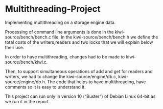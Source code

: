 # Multithreading-Project
Implementing multithreading on a storage engine data.

Processing of command line arguments is done in the kiwi-source/bench/bench.c file.
In the kiwi-source/bench/bench.h we define the total costs of the writers,readers and two locks that we will explain
below their use.

Ιn order to have multithreading, changes had to be made to kiwi-source/bench/kiwi.c.

Then, to support simultaneous operations of add and get for readers and writers, we had to change the kiwi-source/engine/db.c, kiwi-source/engine/db.h.
The code that helps to have multithreading, have comments so it is easy to understand it.

This project can run only in version 10 (“Buster”) of Debian Linux 64-bit as we run it in the report.
